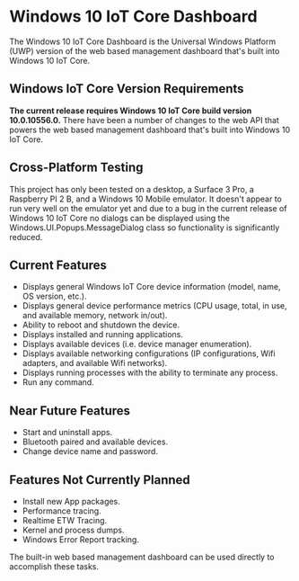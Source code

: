# Windows 10 IoT Core Dashboard
The Windows 10 IoT Core Dashboard is the Universal Windows Platform (UWP) version of the web based management dashboard that's built into Windows 10 IoT Core.

## Windows IoT Core Version Requirements
**The current release requires Windows 10 IoT Core build version 10.0.10556.0.**  There have been a number of changes to the web API that powers the web based management dashboard that's built into Windows 10 IoT Core.

## Cross-Platform Testing
This project has only been tested on a desktop, a Surface 3 Pro, a Raspberry PI 2 B, and a Windows 10 Mobile emulator.  It doesn't appear to run very well on the emulator yet and due to a bug in the current release of Windows 10 IoT Core no dialogs can be displayed using the Windows.UI.Popups.MessageDialog class so functionality is significantly reduced.

## Current Features
* Displays general Windows IoT Core device information (model, name, OS version, etc.).
* Displays general device performance metrics (CPU usage, total, in use, and available memory, network in/out).
* Ability to reboot and shutdown the device.
* Displays installed and running applications.
* Displays available devices (i.e. device manager enumeration).
* Displays available networking configurations (IP configurations, Wifi adapters, and available Wifi networks).
* Displays running processes with the ability to terminate any process.
* Run any command.

## Near Future Features
* Start and uninstall apps.
* Bluetooth paired and available devices.
* Change device name and password.

## Features Not Currently Planned
* Install new App packages.
* Performance tracing.
* Realtime ETW Tracing.
* Kernel and process dumps.
* Windows Error Report tracking.

The built-in web based management dashboard can be used directly to accomplish these tasks.
